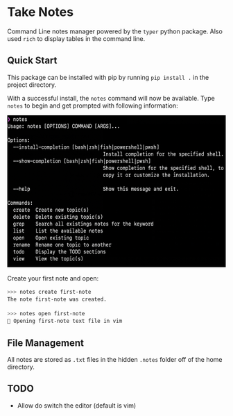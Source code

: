 # Take Notes

Command Line notes manager powered by the `typer` python package. Also used `rich` to display tables in the command line.

## Quick Start

This package can be installed with pip by running `pip install .` in the project directory.  

With a successful install, the `notes` command will now be available. Type `notes` to begin and get prompted with following information:

<p align="center">
  <img src="images/notes-quick-start.png" height="350"/>
</p>

Create your first note and open:
```zsh
>>> notes create first-note
The note first-note was created.

>>> notes open first-note
💬 Opening first-note text file in vim
```

## File Management

All notes are stored as `.txt` files in the hidden `.notes` folder off of the home directory.


## TODO
- Allow do switch the editor (default is vim)
